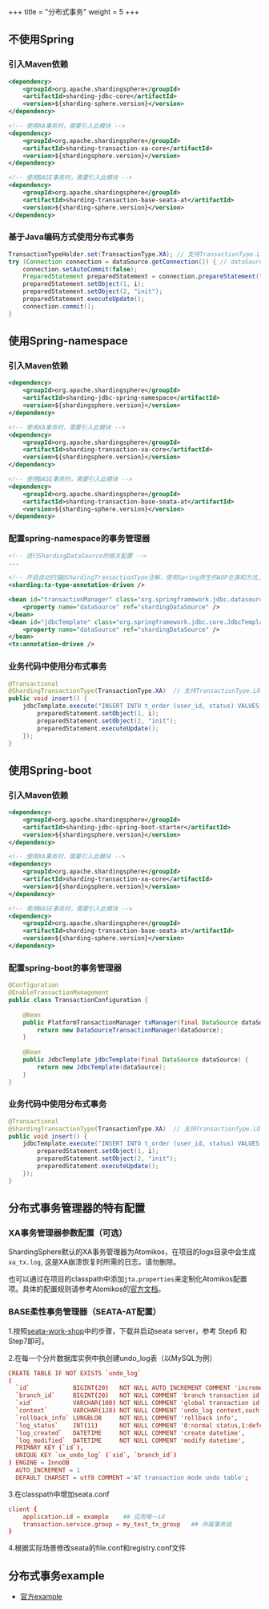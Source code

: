 +++
title = "分布式事务"
weight = 5
+++

## 不使用Spring

### 引入Maven依赖

```xml
<dependency>
    <groupId>org.apache.shardingsphere</groupId>
    <artifactId>sharding-jdbc-core</artifactId>
    <version>${sharding-sphere.version}</version>
</dependency>

<!-- 使用XA事务时，需要引入此模块 -->
<dependency>
    <groupId>org.apache.shardingsphere</groupId>
    <artifactId>sharding-transaction-xa-core</artifactId>
    <version>${shardingsphere.version}</version>
</dependency>

<!-- 使用BASE事务时，需要引入此模块 -->
<dependency>
    <groupId>org.apache.shardingsphere</groupId>
    <artifactId>sharding-transaction-base-seata-at</artifactId>
    <version>${sharding-sphere.version}</version>
</dependency>
```

### 基于Java编码方式使用分布式事务

```java
TransactionTypeHolder.set(TransactionType.XA); // 支持TransactionType.LOCAL, TransactionType.XA, TransactionType.BASE
try (Connection connection = dataSource.getConnection()) { // dataSource的类型为ShardingDataSource
    connection.setAutoCommit(false);
    PreparedStatement preparedStatement = connection.prepareStatement("INSERT INTO t_order (user_id, status) VALUES (?, ?)");
    preparedStatement.setObject(1, i);
    preparedStatement.setObject(2, "init");
    preparedStatement.executeUpdate();
    connection.commit();
}
```

## 使用Spring-namespace

### 引入Maven依赖

```xml
<dependency>
    <groupId>org.apache.shardingsphere</groupId>
    <artifactId>sharding-jdbc-spring-namespace</artifactId>
    <version>${shardingsphere.version}</version>
</dependency>

<!-- 使用XA事务时，需要引入此模块 -->
<dependency>
    <groupId>org.apache.shardingsphere</groupId>
    <artifactId>sharding-transaction-xa-core</artifactId>
    <version>${shardingsphere.version}</version>
</dependency>

<!-- 使用BASE事务时，需要引入此模块 -->
<dependency>
    <groupId>org.apache.shardingsphere</groupId>
    <artifactId>sharding-transaction-base-seata-at</artifactId>
    <version>${sharding-sphere.version}</version>
</dependency>
```

### 配置spring-namespace的事务管理器

```xml
<!-- 进行ShardingDataSource的相关配置 -->
...

<!-- 开启自动扫描@ShardingTransactionType注解，使用Spring原生的AOP在类和方法上进行增强 -->
<sharding:tx-type-annotation-driven />

<bean id="transactionManager" class="org.springframework.jdbc.datasource.DataSourceTransactionManager">
    <property name="dataSource" ref="shardingDataSource" />
</bean>
<bean id="jdbcTemplate" class="org.springframework.jdbc.core.JdbcTemplate">
    <property name="dataSource" ref="shardingDataSource" />
</bean>
<tx:annotation-driven />

```

### 业务代码中使用分布式事务

```java
@Transactional
@ShardingTransactionType(TransactionType.XA)  // 支持TransactionType.LOCAL, TransactionType.XA, TransactionType.BASE
public void insert() {
    jdbcTemplate.execute("INSERT INTO t_order (user_id, status) VALUES (?, ?)", (PreparedStatementCallback<Object>) preparedStatement -> {
        preparedStatement.setObject(1, i);
        preparedStatement.setObject(2, "init");
        preparedStatement.executeUpdate();
    });
}
```

## 使用Spring-boot

### 引入Maven依赖

```xml
<dependency>
    <groupId>org.apache.shardingsphere</groupId>
    <artifactId>sharding-jdbc-spring-boot-starter</artifactId>
    <version>${shardingsphere.version}</version>
</dependency>

<!-- 使用XA事务时，需要引入此模块 -->
<dependency>
    <groupId>org.apache.shardingsphere</groupId>
    <artifactId>sharding-transaction-xa-core</artifactId>
    <version>${shardingsphere.version}</version>
</dependency>

<!-- 使用BASE事务时，需要引入此模块 -->
<dependency>
    <groupId>org.apache.shardingsphere</groupId>
    <artifactId>sharding-transaction-base-seata-at</artifactId>
    <version>${sharding-sphere.version}</version>
</dependency>
```

### 配置spring-boot的事务管理器

```java
@Configuration
@EnableTransactionManagement
public class TransactionConfiguration {
    
    @Bean
    public PlatformTransactionManager txManager(final DataSource dataSource) {
        return new DataSourceTransactionManager(dataSource);
    }
    
    @Bean
    public JdbcTemplate jdbcTemplate(final DataSource dataSource) {
        return new JdbcTemplate(dataSource);
    }
}
```

### 业务代码中使用分布式事务

```java
@Transactional
@ShardingTransactionType(TransactionType.XA)  // 支持TransactionType.LOCAL, TransactionType.XA, TransactionType.BASE
public void insert() {
    jdbcTemplate.execute("INSERT INTO t_order (user_id, status) VALUES (?, ?)", (PreparedStatementCallback<Object>) preparedStatement -> {
        preparedStatement.setObject(1, i);
        preparedStatement.setObject(2, "init");
        preparedStatement.executeUpdate();
    });
}
```

## 分布式事务管理器的特有配置

### XA事务管理器参数配置（可选）

ShardingSphere默认的XA事务管理器为Atomikos，在项目的logs目录中会生成`xa_tx.log`, 这是XA崩溃恢复时所需的日志，请勿删除。

也可以通过在项目的classpath中添加`jta.properties`来定制化Atomikos配置项。具体的配置规则请参考Atomikos的[官方文档](https://www.atomikos.com/Documentation/JtaProperties)。

### BASE柔性事务管理器（SEATA-AT配置）

1.按照[seata-work-shop](https://github.com/seata/seata-workshop)中的步骤，下载并启动seata server，参考 Step6 和 Step7即可。

2.在每一个分片数据库实例中执创建undo_log表（以MySQL为例）

```conf
CREATE TABLE IF NOT EXISTS `undo_log`
(
  `id`            BIGINT(20)   NOT NULL AUTO_INCREMENT COMMENT 'increment id',
  `branch_id`     BIGINT(20)   NOT NULL COMMENT 'branch transaction id',
  `xid`           VARCHAR(100) NOT NULL COMMENT 'global transaction id',
  `context`       VARCHAR(128) NOT NULL COMMENT 'undo_log context,such as serialization',
  `rollback_info` LONGBLOB     NOT NULL COMMENT 'rollback info',
  `log_status`    INT(11)      NOT NULL COMMENT '0:normal status,1:defense status',
  `log_created`   DATETIME     NOT NULL COMMENT 'create datetime',
  `log_modified`  DATETIME     NOT NULL COMMENT 'modify datetime',
  PRIMARY KEY (`id`),
  UNIQUE KEY `ux_undo_log` (`xid`, `branch_id`)
) ENGINE = InnoDB
  AUTO_INCREMENT = 1
  DEFAULT CHARSET = utf8 COMMENT ='AT transaction mode undo table';
```
3.在classpath中增加seata.conf

```conf
client {
    application.id = example    ## 应用唯一id
    transaction.service.group = my_test_tx_group   ## 所属事务组
}
```

4.根据实际场景修改seata的file.conf和registry.conf文件

## 分布式事务example

* [官方example](https://github.com/apache/incubator-shardingsphere/tree/master/examples/sharding-jdbc-example/sharding-example)
